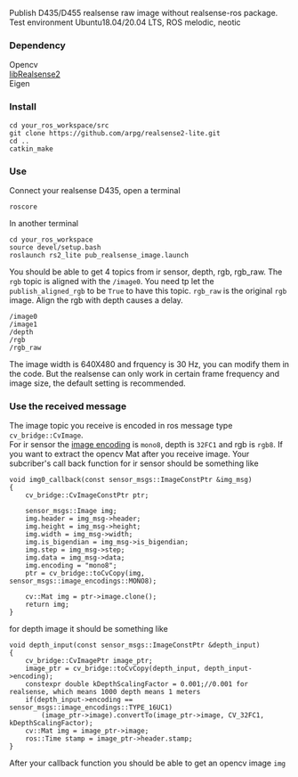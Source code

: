 Publish D435/D455 realsense raw image without realsense-ros package. Test environment Ubuntu18.04/20.04 LTS, ROS melodic, neotic
### Dependency
Opencv <br>
[libRealsense2](https://github.com/IntelRealSense/librealsense) <br>
Eigen <br>
### Install
```
cd your_ros_workspace/src
git clone https://github.com/arpg/realsense2-lite.git
cd ..
catkin_make
```
### Use
Connect your realsense D435, open a terminal
```
roscore
```
In another terminal
```
cd your_ros_workspace
source devel/setup.bash
roslaunch rs2_lite pub_realsense_image.launch
```
You should be able to get 4 topics from ir sensor, depth, rgb, rgb_raw. The `rgb` topic is aligned with the `/image0`. You need tp let the `publish_aligned_rgb` to be `True` to have this topic. `rgb_raw` is the original `rgb` image. Align the rgb with depth causes a delay.
```
/image0
/image1
/depth
/rgb
/rgb_raw
```
The image width is 640X480 and frquency is 30 Hz, you can modify them in the code. But the realsense can only work in certain frame frequency and image size, the default setting is recommended.

### Use the received message
The image topic you receive is encoded in ros message type `cv_bridge::CvImage`. <br>
For ir sensor the [image encoding](http://docs.ros.org/jade/api/sensor_msgs/html/namespacesensor__msgs_1_1image__encodings.html) is `mono8`, depth is `32FC1` and rgb is `rgb8`.
If you want to extract the opencv Mat after you receive image. Your subcriber's call back function for ir sensor should be something like
```
void img0_callback(const sensor_msgs::ImageConstPtr &img_msg)
{
    cv_bridge::CvImageConstPtr ptr;

    sensor_msgs::Image img;
    img.header = img_msg->header;
    img.height = img_msg->height;
    img.width = img_msg->width;
    img.is_bigendian = img_msg->is_bigendian;
    img.step = img_msg->step;
    img.data = img_msg->data;
    img.encoding = "mono8";
    ptr = cv_bridge::toCvCopy(img, sensor_msgs::image_encodings::MONO8);

    cv::Mat img = ptr->image.clone();
    return img;
}
```
for depth image it should be something like
```
void depth_input(const sensor_msgs::ImageConstPtr &depth_input)
{    
    cv_bridge::CvImagePtr image_ptr;
    image_ptr = cv_bridge::toCvCopy(depth_input, depth_input->encoding);
    constexpr double kDepthScalingFactor = 0.001;//0.001 for realsense, which means 1000 depth means 1 meters
    if(depth_input->encoding == sensor_msgs::image_encodings::TYPE_16UC1)
        (image_ptr->image).convertTo(image_ptr->image, CV_32FC1, kDepthScalingFactor);
    cv::Mat img = image_ptr->image;
    ros::Time stamp = image_ptr->header.stamp;
}
```
After your callback function you should be able to get an opencv image `img`

